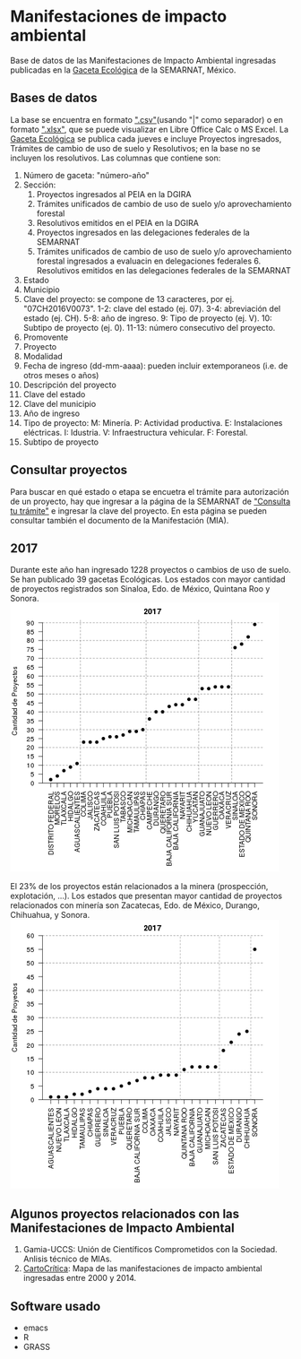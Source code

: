 # Manifestaciones de impacto ambiental
Base de datos de las Manifestaciones de Impacto Ambiental ingresadas publicadas en la [Gaceta Ecológica](https://github.com/nobeeakon/manifestaciones_impacto_ambiental/blob/master/gacetas.xlsx) de la SEMARNAT, México.

## Bases de datos
La base se encuentra en formato [".csv"](https://github.com/nobeeakon/manifestaciones_impacto_ambiental/blob/master/datos/gacetas.csv)(usando "|" como separador) o en formato [".xlsx"](https://github.com/nobeeakon/manifestaciones_impacto_ambiental/blob/master/datos/gacetas.xlsx), que se puede visualizar en Libre Office Calc o MS Excel. La [Gaceta Ecológica](https://github.com/nobeeakon/manifestaciones_impacto_ambiental/blob/master/gacetas.xlsx) se publica cada jueves e incluye Proyectos ingresados, Trámites de cambio de uso de suelo y Resolutivos; en la base no se incluyen los resolutivos.
Las columnas que contiene son:
  1. Número de gaceta: "número-año"
  2. Sección:
      1. Proyectos ingresados al PEIA en la DGIRA
      2. Trámites unificados de cambio de uso de suelo y/o aprovechamiento forestal
      3. Resolutivos emitidos en el PEIA en la DGIRA
      4. Proyectos ingresados en las delegaciones federales de la SEMARNAT
      5. Trámites unificados de cambio de uso de suelo y/o aprovechamiento forestal ingresados a evaluacin en delegaciones federales
    6. Resolutivos emitidos en las delegaciones federales de la SEMARNAT
  3. Estado
  4. Municipio
  5. Clave del proyecto: se compone de 13 caracteres, por ej. "07CH2016V0073".
      1-2: clave del estado (ej. 07).
      3-4: abreviación del estado (ej. CH).
      5-8: año de ingreso.
      9: Tipo de proyecto (ej. V).
      10: Subtipo de proyecto (ej. 0).
      11-13: número consecutivo del proyecto.
  6. Promovente
  7. Proyecto
  8. Modalidad
  9. Fecha de ingreso (dd-mm-aaaa): pueden incluir extemporaneos (i.e. de otros meses o años)
  10. Descripción del proyecto
  11. Clave del estado
  12. Clave del municipio
  13. Año de ingreso
  14. Tipo de proyecto:
      M: Minería.
      P: Actividad productiva.
      E: Instalaciones eléctricas.
      I: Idustria.
      V: Infraestructura vehicular.
      F: Forestal.
  15. Subtipo de proyecto
## Consultar proyectos
Para buscar en qué estado o etapa se encuetra el trámite para autorización de un proyecto, hay que ingresar a la página de la SEMARNAT de ["Consulta tu trámite"](http://tramites.semarnat.gob.mx/index.php/consulta-tu-tramite) e ingresar la clave del proyecto. En esta página se pueden consultar también el documento de la Manifestación (MIA).
## 2017
Durante este año han ingresado 1228 proyectos o cambios de uso de suelo. Se han publicado 39 gacetas Ecológicas.  Los estados con mayor cantidad de proyectos registrados son Sinaloa, Edo. de México, Quintana Roo y Sonora.
![](https://github.com/nobeeakon/manifestaciones_impacto_ambiental/blob/master/imagenes/mias_edos.png)

El 23% de los proyectos están relacionados a la minera (prospección, explotación, ...). Los estados que presentan mayor cantidad de proyectos relacionados con minería son Zacatecas, Edo. de México, Durango, Chihuahua, y Sonora.
![](https://github.com/nobeeakon/manifestaciones_impacto_ambiental/blob/master/imagenes/mineria_edos.png)



## Algunos proyectos relacionados con las Manifestaciones de Impacto Ambiental
1. Gamia-UCCS: Unión de Científicos Comprometidos con la Sociedad. Anlisis técnico de MIAs.
2. [CartoCrítica](http://www.cartocritica.org.mx/mapa_mia/): Mapa de las manifestaciones de impacto ambiental ingresadas entre 2000 y 2014.

## Software usado
* emacs
* R
* GRASS
